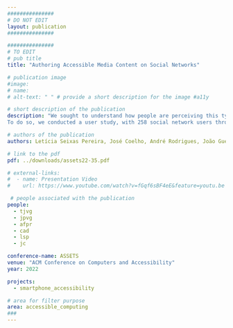 ```yaml
---
###############
# DO NOT EDIT
layout: publication
###############

###############
# TO EDIT
# pub title
title: "Authoring Accessible Media Content on Social Networks"

# publication image
#image:
# name: 
# alt-text: " " # provide a short description for the image #a11y

# short description of the publication
description: "We sought to understand how people are perceiving this type of online content in their networks and how support tools are being used.
To do so, we conducted a user study, with 258 social network users through an online questionnaire, followed by interviews with 20 of them – 7 blind users and 13 sighted users. Results show how the different approaches being employed by major platforms may not be sufficient to address this issue properly. Our findings reveal that users are not always aware of the possibility and the benefits of adopting accessible practices. From the general perspectives of end-users experiencing accessible practices, concerning barriers encountered, and motivational factors, we also discuss further approaches to create more user engagement and awareness."

# authors of the publication
authors: Letícia Seixas Pereira, José Coelho, André Rodrigues, João Guerreiro, Tiago Guerreiro, Carlos Duarte

# link to the pdf
pdf: ../downloads/assets22-35.pdf

# external-links:
#  - name: Presentation Video
#    url: https://www.youtube.com/watch?v=fGqf6sBF4eE&feature=youtu.be

 # people associated with the publication
people:
  - tjvg
  - jpvg
  - afpr
  - cad
  - lsp
  - jc

conference-name: ASSETS
venue: "ACM Conference on Computers and Accessibility"
year: 2022

projects:
  - smartphone_accessibility

# area for filter purpose
area: accessible_computing
###
---
```

